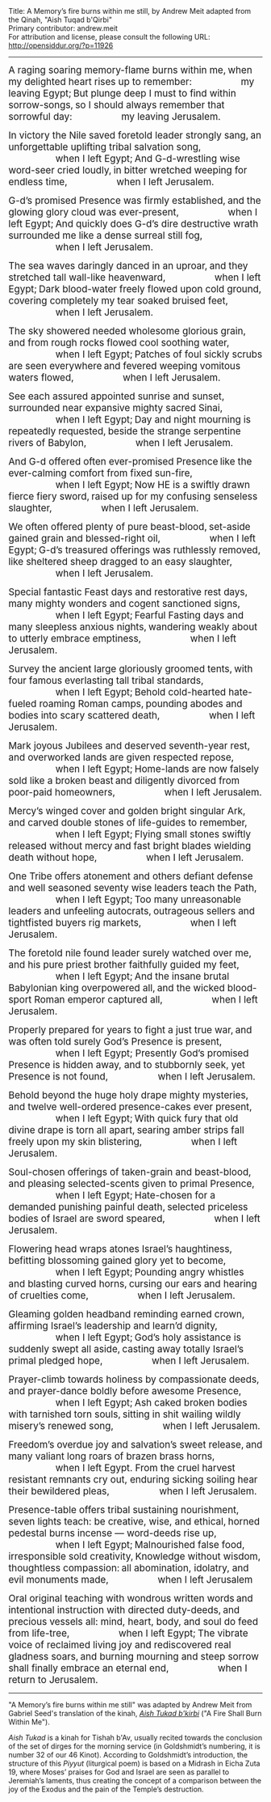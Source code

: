 <html>
<head></head>
<body>
Title: A Memory’s fire burns within me still, by Andrew Meit adapted from the Qinah, "Aish Tuqad b'Qirbi"<br />
Primary contributor: andrew.meit<br />
For attribution and license, please consult the following URL: <a href="http://opensiddur.org/?p=11926">http://opensiddur.org/?p=11926</a>
<p />
<hr />

<div class="english">
<span style="font-size: 14pt;">A raging soaring memory-flame burns within me,</span>
<span style="font-size: 14pt;"> when my delighted heart rises up to remember:</span>
<span style="padding-left: 5em; font-size: 14pt;"> my leaving Egypt;</span>
<span style="font-size: 14pt;"> But plunge deep I must to find within sorrow-songs,</span>
<span style="font-size: 14pt;"> so I should always remember that sorrowful day:</span>
<span style="padding-left: 5em; font-size: 14pt;"> my leaving Jerusalem.</span>

<span style="font-size: 14pt;">In victory the Nile saved foretold leader strongly sang,</span>
<span style="font-size: 14pt;"> an unforgettable uplifting tribal salvation song,</span>
<span style="padding-left: 5em; font-size: 14pt;"> when I left Egypt;</span>
<span style="font-size: 14pt;"> And G-d-wrestling wise word-seer cried loudly,</span>
<span style="font-size: 14pt;"> in bitter wretched weeping for endless time,</span>
<span style="padding-left: 5em; font-size: 14pt;"> when I left Jerusalem.</span>

<span style="font-size: 14pt;">G-d’s promised Presence was firmly established,</span>
<span style="font-size: 14pt;"> and the glowing glory cloud was ever-present,</span>
<span style="padding-left: 5em; font-size: 14pt;"> when I left Egypt;</span>
<span style="font-size: 14pt;"> And quickly does G-d’s dire destructive wrath</span>
<span style="font-size: 14pt;"> surrounded me like a dense surreal still fog,</span>
<span style="padding-left: 5em; font-size: 14pt;"> when I left Jerusalem.</span>

<span style="font-size: 14pt;">The sea waves daringly danced in an uproar,</span>
<span style="font-size: 14pt;"> and they stretched tall wall-like heavenward,</span>
<span style="padding-left: 5em; font-size: 14pt;"> when I left Egypt;</span>
<span style="font-size: 14pt;"> Dark blood-water freely flowed upon cold ground,</span>
<span style="font-size: 14pt;"> covering completely my tear soaked bruised feet,</span>
<span style="padding-left: 5em; font-size: 14pt;"> when I left Jerusalem.</span>

<span style="font-size: 14pt;">The sky showered needed wholesome glorious grain,</span>
<span style="font-size: 14pt;"> and from rough rocks flowed cool soothing water,</span>
<span style="padding-left: 5em; font-size: 14pt;"> when I left Egypt;</span>
<span style="font-size: 14pt;"> Patches of foul sickly scrubs are seen everywhere</span>
<span style="font-size: 14pt;"> and fevered weeping vomitous waters flowed,</span>
<span style="padding-left: 5em; font-size: 14pt;"> when I left Jerusalem.</span>

<span style="font-size: 14pt;">See each assured appointed sunrise and sunset,</span>
<span style="font-size: 14pt;"> surrounded near expansive mighty sacred Sinai,</span>
<span style="padding-left: 5em; font-size: 14pt;"> when I left Egypt;</span>
<span style="font-size: 14pt;"> Day and night mourning is repeatedly requested,</span>
<span style="font-size: 14pt;"> beside the strange serpentine rivers of Babylon,</span>
<span style="padding-left: 5em; font-size: 14pt;"> when I left Jerusalem.</span>

<span style="font-size: 14pt;">And G-d offered often ever-promised Presence</span>
<span style="font-size: 14pt;"> like the ever-calming comfort from fixed sun-fire,</span>
<span style="padding-left: 5em; font-size: 14pt;"> when I left Egypt;</span>
<span style="font-size: 14pt;"> Now HE is a swiftly drawn fierce fiery sword,</span>
<span style="font-size: 14pt;"> raised up for my confusing senseless slaughter,</span>
<span style="padding-left: 5em; font-size: 14pt;"> when I left Jerusalem.</span>

<span style="font-size: 14pt;">We often offered plenty of pure beast-blood,</span>
<span style="font-size: 14pt;"> set-aside gained grain and blessed-right oil,</span>
<span style="padding-left: 5em; font-size: 14pt;"> when I left Egypt;</span>
<span style="font-size: 14pt;"> G-d’s treasured offerings was ruthlessly removed,</span>
<span style="font-size: 14pt;"> like sheltered sheep dragged to an easy slaughter,</span>
<span style="padding-left: 5em; font-size: 14pt;"> when I left Jerusalem.</span>

<span style="font-size: 14pt;">Special fantastic Feast days and restorative rest days,</span>
<span style="font-size: 14pt;"> many mighty wonders and cogent sanctioned signs,</span>
<span style="padding-left: 5em; font-size: 14pt;"> when I left Egypt;</span>
<span style="font-size: 14pt;"> Fearful Fasting days and many sleepless anxious nights,</span>
<span style="font-size: 14pt;"> wandering weakly about to utterly embrace emptiness,</span>
<span style="padding-left: 5em; font-size: 14pt;"> when I left Jerusalem.</span>

<span style="font-size: 14pt;">Survey the ancient large gloriously groomed tents,</span>
<span style="font-size: 14pt;"> with four famous everlasting tall tribal standards,</span>
<span style="padding-left: 5em; font-size: 14pt;"> when I left Egypt;</span>
<span style="font-size: 14pt;"> Behold cold-hearted hate-fueled roaming Roman camps,</span>
<span style="font-size: 14pt;"> pounding abodes and bodies into scary scattered death,</span>
<span style="padding-left: 5em; font-size: 14pt;"> when I left Jerusalem.</span>

<span style="font-size: 14pt;">Mark joyous Jubilees and deserved seventh-year rest,</span>
<span style="font-size: 14pt;"> and overworked lands are given respected repose,</span>
<span style="padding-left: 5em; font-size: 14pt;"> when I left Egypt;</span>
<span style="font-size: 14pt;"> Home-lands are now falsely sold like a broken beast</span>
<span style="font-size: 14pt;"> and diligently divorced from poor-paid homeowners,</span>
<span style="padding-left: 5em; font-size: 14pt;"> when I left Jerusalem.</span>

<span style="font-size: 14pt;">Mercy’s winged cover and golden bright singular Ark,</span>
<span style="font-size: 14pt;"> and carved double stones of life-guides to remember,</span>
<span style="padding-left: 5em; font-size: 14pt;"> when I left Egypt;</span>
<span style="font-size: 14pt;"> Flying small stones swiftly released without mercy</span>
<span style="font-size: 14pt;"> and fast bright blades wielding death without hope,</span>
<span style="padding-left: 5em; font-size: 14pt;"> when I left Jerusalem.</span>

<span style="font-size: 14pt;">One Tribe offers atonement and others defiant defense</span>
<span style="font-size: 14pt;"> and well seasoned seventy wise leaders teach the Path,</span>
<span style="padding-left: 5em; font-size: 14pt;"> when I left Egypt;</span>
<span style="font-size: 14pt;"> Too many unreasonable leaders and unfeeling autocrats,</span>
<span style="font-size: 14pt;"> outrageous sellers and tightfisted buyers rig markets,</span>
<span style="padding-left: 5em; font-size: 14pt;"> when I left Jerusalem.</span>

<span style="font-size: 14pt;">The foretold nile found leader surely watched over me,</span>
<span style="font-size: 14pt;"> and his pure priest brother faithfully guided my feet,</span>
<span style="padding-left: 5em; font-size: 14pt;"> when I left Egypt;</span>
<span style="font-size: 14pt;"> And the insane brutal Babylonian king overpowered all,</span>
<span style="font-size: 14pt;"> and the wicked blood-sport Roman emperor captured all,</span>
<span style="padding-left: 5em; font-size: 14pt;"> when I left Jerusalem.</span>

<span style="font-size: 14pt;">Properly prepared for years to fight a just true war,</span>
<span style="font-size: 14pt;"> and was often told surely God’s Presence is present,</span>
<span style="padding-left: 5em; font-size: 14pt;"> when I left Egypt;
Presently God’s promised Presence is hidden away,
and to stubbornly seek, yet Presence is not found,
<span style="padding-left: 5em;">when I left Jerusalem.</span></span>

<span style="font-size: 14pt;">Behold beyond the huge holy drape mighty mysteries,</span>
<span style="font-size: 14pt;"> and twelve well-ordered presence-cakes ever present,</span>
<span style="padding-left: 5em; font-size: 14pt;"> when I left Egypt;</span>
<span style="font-size: 14pt;"> With quick fury that old divine drape is torn all apart,</span>
<span style="font-size: 14pt;"> searing amber strips fall freely upon my skin blistering,</span>
<span style="padding-left: 5em; font-size: 14pt;"> when I left Jerusalem.</span>

<span style="font-size: 14pt;">Soul-chosen offerings of taken-grain and beast-blood,</span>
<span style="font-size: 14pt;"> and pleasing selected-scents given to primal Presence,</span>
<span style="padding-left: 5em; font-size: 14pt;"> when I left Egypt;</span>
<span style="font-size: 14pt;"> Hate-chosen for a demanded punishing painful death,</span>
<span style="font-size: 14pt;"> selected priceless bodies of Israel are sword speared,</span>
<span style="padding-left: 5em; font-size: 14pt;"> when I left Jerusalem.</span>

<span style="font-size: 14pt;">Flowering head wraps atones Israel’s haughtiness,</span>
<span style="font-size: 14pt;"> befitting blossoming gained glory yet to become,</span>
<span style="padding-left: 5em; font-size: 14pt;"> when I left Egypt;</span>
<span style="font-size: 14pt;"> Pounding angry whistles and blasting curved horns,</span>
<span style="font-size: 14pt;"> cursing our ears and hearing of cruelties come,</span>
<span style="padding-left: 5em; font-size: 14pt;"> when I left Jerusalem.</span>

<span style="font-size: 14pt;">Gleaming golden headband reminding earned crown,</span>
<span style="font-size: 14pt;"> affirming Israel’s leadership and learn’d dignity,</span>
<span style="padding-left: 5em; font-size: 14pt;"> when I left Egypt;</span>
<span style="font-size: 14pt;"> God’s holy assistance is suddenly swept all aside,</span>
<span style="font-size: 14pt;"> casting away totally Israel’s primal pledged hope,</span>
<span style="padding-left: 5em; font-size: 14pt;"> when I left Jerusalem.</span>

<span style="font-size: 14pt;">Prayer-climb towards holiness by compassionate deeds,</span>
<span style="font-size: 14pt;"> and prayer-dance boldly before awesome Presence,</span>
<span style="padding-left: 5em; font-size: 14pt;"> when I left Egypt;</span>
<span style="font-size: 14pt;"> Ash caked broken bodies with tarnished torn souls,</span>
<span style="font-size: 14pt;"> sitting in shit wailing wildly misery’s renewed song,</span>
<span style="padding-left: 5em; font-size: 14pt;"> when I left Jerusalem.</span>

<span style="font-size: 14pt;">Freedom’s overdue joy and salvation’s sweet release,</span>
<span style="font-size: 14pt;"> and many valiant long roars of brazen brass horns,</span>
<span style="padding-left: 5em; font-size: 14pt;"> when I left Egypt.
From the cruel harvest resistant remnants cry out,
enduring sicking soiling hear their bewildered pleas,
<span style="padding-left: 5em;">when I left Jerusalem.</span></span>

<span style="font-size: 14pt;">Presence-table offers tribal sustaining nourishment,</span>
<span style="font-size: 14pt;"> seven lights teach: be creative, wise, and ethical,</span>
<span style="font-size: 14pt;"> horned pedestal burns incense — word-deeds rise up,</span>
<span style="padding-left: 5em; font-size: 14pt;"> when I left Egypt;</span>
<span style="font-size: 14pt;"> Malnourished false food, irresponsible sold creativity,</span>
<span style="font-size: 14pt;"> Knowledge without wisdom, thoughtless compassion:</span>
<span style="font-size: 14pt;"> all abomination, idolatry, and evil monuments made,</span>
<span style="padding-left: 5em; font-size: 14pt;"> when I left Jerusalem</span>

<span style="font-size: 14pt;">Oral original teaching with wondrous written words</span>
<span style="font-size: 14pt;"> and intentional instruction with directed duty-deeds,</span>
<span style="font-size: 14pt;"> and precious vessels all: mind, heart, body, and soul do feed from life-tree,</span>
<span style="padding-left: 5em; font-size: 14pt;"> when I left Egypt;</span>
<span style="font-size: 14pt;"> The vibrate voice of reclaimed living joy and rediscovered real gladness soars,</span>
<span style="font-size: 14pt;"> and burning mourning and steep sorrow shall finally embrace an eternal end,</span>
<span style="padding-left: 5em; font-size: 14pt;"> when I return to Jerusalem.</span>
</div>

<hr />

"A Memory’s fire burns within me still" was adapted by Andrew Meit from Gabriel Seed's translation of the kinah, <em><a href="https://opensiddur.org/special-days/commemorative-days/fast-days/tisha-bav/esh-tukad-bkirbi-a-fire-shall-burn-within-me-translated-by-gabriel-seed/">Aish Tukad b'kirbi</a></em> ("A Fire Shall Burn Within Me").

<em>Aish Tukad</em> is a kinah for Tishah b'Av, usually recited towards the conclusion of the set of dirges for the morning service (in Goldshmidt’s numbering, it is number 32 of our 46 Kinot). According to Goldshmidt’s introduction, the structure of this <em>Piyyut</em> (liturgical poem) is based on a Midrash in Eicha Zuta 19, where Moses’ praises for God and Israel are seen as parallel to Jeremiah’s laments, thus creating the concept of a comparison between the joy of the Exodus and the pain of the Temple’s destruction.
</body>
</html>